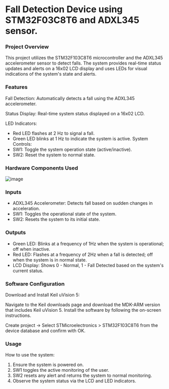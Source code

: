# Fall Detection Device using STM32F03C8T6 and ADXL345 sensor.

### Project Overview
This project utilizes the STM32F103C8T6 microcontroller and the ADXL345 accelerometer sensor to detect falls. The system provides real-time status updates and alerts on a 16x02 LCD display and uses LEDs for visual indications of the system's state and alerts.

### Features
Fall Detection: Automatically detects a fall using the ADXL345 accelerometer.

Status Display: Real-time system status displayed on a 16x02 LCD.

LED Indicators:
- Red LED flashes at 2 Hz to signal a fall.
- Green LED blinks at 1 Hz to indicate the system is active.
System Controls:
- SW1: Toggle the system operation state (active/inactive).
- SW2: Reset the system to normal state.
### Hardware Components Used
![image](https://github.com/VuTuanAnh-1368/FallDetectionSystem_STM32_ADXL345/assets/92041804/320859c2-960b-4686-93ab-26254740985a)

### Inputs
- ADXL345 Accelerometer: Detects fall based on sudden changes in acceleration.
- SW1: Toggles the operational state of the system.
- SW2: Resets the system to its initial state.
### Outputs
- Green LED: Blinks at a frequency of 1Hz when the system is operational; off when inactive.
- Red LED: Flashes at a frequency of 2Hz when a fall is detected; off when the system is in normal state.
- LCD Display: Shows 0 - Normal, 1 - Fall Detected based on the system's current status.
### Software Configuration
Download and Install Keil uVision 5:

Navigate to the Keil downloads page and download the MDK-ARM version that includes Keil uVision 5.
Install the software by following the on-screen instructions.

Create project -> Select STMicroelectronics > STM32F103C8T6 from the device database and confirm with OK.
### Usage
How to use the system:

1. Ensure the system is powered on.
2. SW1 toggles the active monitoring of the user.
3. SW2 resets any alert and returns the system to normal monitoring.
4. Observe the system status via the LCD and LED indicators.
